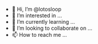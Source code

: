 - 👋 Hi, I’m @lotosloop
- 👀 I’m interested in ...
- 🌱 I’m currently learning ...
- 💞️ I’m looking to collaborate on ...
- 📫 How to reach me ...

<!---
lotosloop/lotosloop is a ✨ special ✨ repository because its `README.md` (this file) appears on your GitHub profile.
You can click the Preview link to take a look at your changes.
--->
